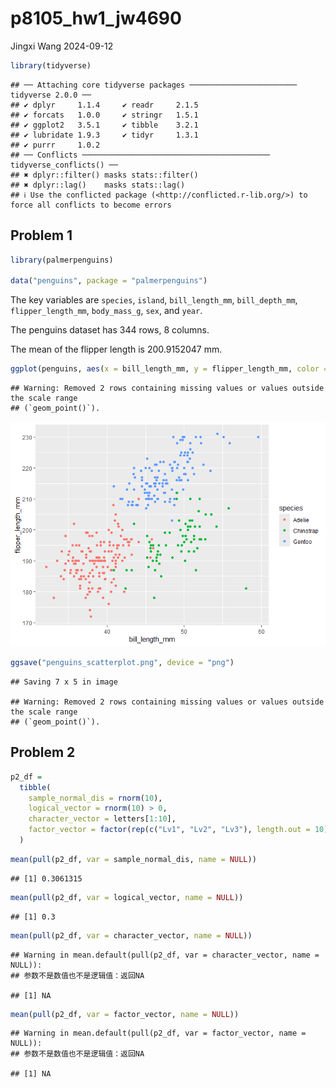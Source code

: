 p8105_hw1_jw4690
================
Jingxi Wang
2024-09-12

``` r
library(tidyverse)
```

    ## ── Attaching core tidyverse packages ──────────────────────── tidyverse 2.0.0 ──
    ## ✔ dplyr     1.1.4     ✔ readr     2.1.5
    ## ✔ forcats   1.0.0     ✔ stringr   1.5.1
    ## ✔ ggplot2   3.5.1     ✔ tibble    3.2.1
    ## ✔ lubridate 1.9.3     ✔ tidyr     1.3.1
    ## ✔ purrr     1.0.2     
    ## ── Conflicts ────────────────────────────────────────── tidyverse_conflicts() ──
    ## ✖ dplyr::filter() masks stats::filter()
    ## ✖ dplyr::lag()    masks stats::lag()
    ## ℹ Use the conflicted package (<http://conflicted.r-lib.org/>) to force all conflicts to become errors

## Problem 1

``` r
library(palmerpenguins)

data("penguins", package = "palmerpenguins")
```

The key variables are `species`, `island`, `bill_length_mm`,
`bill_depth_mm`, `flipper_length_mm`, `body_mass_g`, `sex`, and `year`.

The penguins dataset has 344 rows, 8 columns.

The mean of the flipper length is 200.9152047 mm.

``` r
ggplot(penguins, aes(x = bill_length_mm, y = flipper_length_mm, color = species)) + geom_point() 
```

    ## Warning: Removed 2 rows containing missing values or values outside the scale range
    ## (`geom_point()`).

![](p8105_hw1_jw4690_files/figure-gfm/scatterplot-1.png)<!-- -->

``` r
ggsave("penguins_scatterplot.png", device = "png")
```

    ## Saving 7 x 5 in image

    ## Warning: Removed 2 rows containing missing values or values outside the scale range
    ## (`geom_point()`).

## Problem 2

``` r
p2_df = 
  tibble(
    sample_normal_dis = rnorm(10),
    logical_vector = rnorm(10) > 0,
    character_vector = letters[1:10],
    factor_vector = factor(rep(c("Lv1", "Lv2", "Lv3"), length.out = 10))
  )
```

``` r
mean(pull(p2_df, var = sample_normal_dis, name = NULL))
```

    ## [1] 0.3061315

``` r
mean(pull(p2_df, var = logical_vector, name = NULL))
```

    ## [1] 0.3

``` r
mean(pull(p2_df, var = character_vector, name = NULL))
```

    ## Warning in mean.default(pull(p2_df, var = character_vector, name = NULL)):
    ## 参数不是数值也不是逻辑值：返回NA

    ## [1] NA

``` r
mean(pull(p2_df, var = factor_vector, name = NULL))
```

    ## Warning in mean.default(pull(p2_df, var = factor_vector, name = NULL)):
    ## 参数不是数值也不是逻辑值：返回NA

    ## [1] NA
